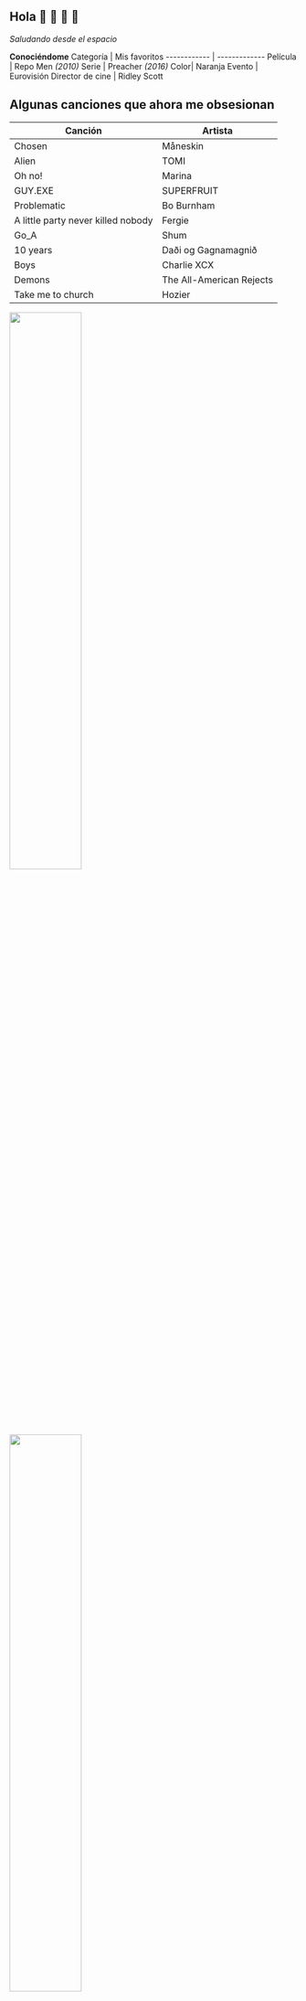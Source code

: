 

## Hola 🍑 🎄 🦄 👋

*Saludando desde el espacio*

**Conociéndome**
Categoría | Mis favoritos
------------ | -------------
Película | Repo Men *(2010)*
Serie | Preacher *(2016)*
Color| Naranja
Evento | Eurovisión
Director de cine | Ridley Scott



## Algunas canciones que ahora me obsesionan

Canción | Artista
------------ | -------------
Chosen | Måneskin
Alien | TOMI
Oh no! | Marina
GUY.EXE | SUPERFRUIT
Problematic | Bo  Burnham
A little party never killed nobody | Fergie
Go_A | Shum
10 years | Daði og Gagnamagnið
Boys | Charlie XCX
Demons | The All-American Rejects
Take me to church | Hozier


<img
     width="50%"
     src="https://i.redd.it/jekiole5iwe51.png"/>
     
<img
     width="50%"
     src="https://thatshelf.com/wp-content/uploads//2017/05/Preacher-Season-2-Cassidy-1024x682.jpg"/>


<!--
**ChloeBoistel/ChloeBoistel** is a ✨ _special_ ✨ repository because its `README.md` (this file) appears on your GitHub profile.

Here are some ideas to get you started:

- 🔭 I’m currently working on ...
- 🌱 I’m currently learning ...
- 👯 I’m looking to collaborate on ...
- 🤔 I’m looking for help with ...
- 💬 Ask me about ...
- 📫 How to reach me: ...
- 😄 Pronouns: ...
- ⚡ Fun fact: ...
-->
